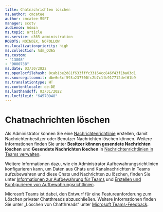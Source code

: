 ```yaml
---
title: Chatnachrichten löschen
ms.author: cmcatee
author: cmcatee-MSFT
manager: scotv
audience: Admin
ms.topic: article
ms.service: o365-administration
ROBOTS: NOINDEX, NOFOLLOW
ms.localizationpriority: high
ms.collection: Adm_O365
ms.custom:
- "13808"
- "9000738"
ms.date: 03/30/2022
ms.openlocfilehash: 8cab1be2d81f633fffc33164cc846f43f1ba03d1
ms.sourcegitcommit: dbe6e3cf593a237700fc2b7c1fb917712def61b9
ms.translationtype: HT
ms.contentlocale: de-DE
ms.lasthandoff: 03/31/2022
ms.locfileid: "64570948"
---
```

# <a name="delete-chat-messages"></a>Chatnachrichten löschen

Als Administrator können Sie eine [Nachrichtenrichtlinie](https://admin.teams.microsoft.com/policies/messaging) erstellen, damit Nachrichtenbesitzer oder Benutzer Nachrichten löschen können. Weitere Informationen finden Sie unter **Besitzer können gesendete Nachrichten löschen** und **Gesendete Nachrichten löschen** in [Nachrichtenrichtlinien in Teams verwalten](https://docs.microsoft.com/microsoftteams/messaging-policies-in-teams).

Weitere Informationen dazu, wie ein Administrator Aufbewahrungsrichtlinien konfigurieren kann, um Daten aus Chats und Kanalnachrichten in Teams aufzubewahren und diese Chats und Nachrichten zu löschen, finden Sie unter [Informationen zur Aufbewahrung für Teams](https://docs.microsoft.com/microsoft-365/compliance/retention-policies-teams) und [Erstellen und Konfigurieren von Aufbewahrungsrichtlinien](https://docs.microsoft.com/microsoft-365/compliance/create-retention-policies).

Microsoft Teams ist dabei, den Entwurf für eine Featureanforderung zum Löschen privater Chatthreads abzuschließen. Weitere Informationen finden Sie unter „Löschen von Chatthreads“ unter [Microsoft Teams-Feedback](https://aka.ms/TeamsFeedback).
